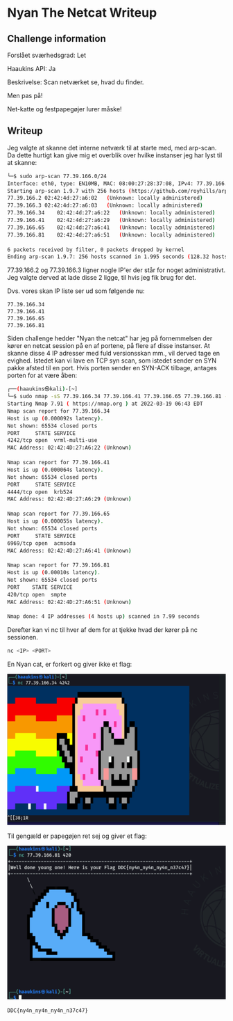 # Nyan The Netcat Writeup

## Challenge information

Forslået sværhedsgrad: Let

Haaukins API: Ja

Beskrivelse:
Scan netværket se, hvad du finder.

Men pas på!

Net-katte og festpapegøjer lurer måske!

## Writeup
Jeg valgte at skanne det interne netværk til at starte med, med arp-scan. Da dette hurtigt kan give mig et overblik over hvilke instanser jeg har lyst til at skanne:

```bash
└─$ sudo arp-scan 77.39.166.0/24                                            1 ⨯
Interface: eth0, type: EN10MB, MAC: 08:00:27:28:37:08, IPv4: 77.39.166.4
Starting arp-scan 1.9.7 with 256 hosts (https://github.com/royhills/arp-scan)
77.39.166.2	02:42:4d:27:a6:02	(Unknown: locally administered)
77.39.166.3	02:42:4d:27:a6:03	(Unknown: locally administered)
77.39.166.34	02:42:4d:27:a6:22	(Unknown: locally administered)
77.39.166.41	02:42:4d:27:a6:29	(Unknown: locally administered)
77.39.166.65	02:42:4d:27:a6:41	(Unknown: locally administered)
77.39.166.81	02:42:4d:27:a6:51	(Unknown: locally administered)

6 packets received by filter, 0 packets dropped by kernel
Ending arp-scan 1.9.7: 256 hosts scanned in 1.995 seconds (128.32 hosts/sec). 6 responded
```

77.39.166.2 og 77.39.166.3 ligner nogle IP'er der står for noget administrativt. Jeg valgte derved at lade disse 2 ligge, til hvis jeg fik brug for det.

Dvs. vores skan IP liste ser ud som følgende nu:

```
77.39.166.34
77.39.166.41
77.39.166.65
77.39.166.81
```

Siden challenge hedder "Nyan the netcat" har jeg på fornemmelsen der kører en netcat session på en af portene, på flere af disse instanser. At skanne disse 4 IP adresser med fuld versionsskan mm., vil derved tage en evighed. Istedet kan vi lave en TCP syn scan, som istedet sender en SYN pakke afsted til en port. Hvis porten sender en SYN-ACK tilbage, antages porten for at være åben:

```bash
┌──(haaukins㉿kali)-[~]
└─$ sudo nmap -sS 77.39.166.34 77.39.166.41 77.39.166.65 77.39.166.81 -p1-65535                                                     1 ⨯
Starting Nmap 7.91 ( https://nmap.org ) at 2022-03-19 06:43 EDT
Nmap scan report for 77.39.166.34
Host is up (0.000092s latency).
Not shown: 65534 closed ports
PORT     STATE SERVICE
4242/tcp open  vrml-multi-use
MAC Address: 02:42:4D:27:A6:22 (Unknown)

Nmap scan report for 77.39.166.41
Host is up (0.000064s latency).
Not shown: 65534 closed ports
PORT     STATE SERVICE
4444/tcp open  krb524
MAC Address: 02:42:4D:27:A6:29 (Unknown)

Nmap scan report for 77.39.166.65
Host is up (0.000055s latency).
Not shown: 65534 closed ports
PORT     STATE SERVICE
6969/tcp open  acmsoda
MAC Address: 02:42:4D:27:A6:41 (Unknown)

Nmap scan report for 77.39.166.81
Host is up (0.00010s latency).
Not shown: 65534 closed ports
PORT    STATE SERVICE
420/tcp open  smpte
MAC Address: 02:42:4D:27:A6:51 (Unknown)

Nmap done: 4 IP addresses (4 hosts up) scanned in 7.99 seconds
```

Derefter kan vi nc til hver af dem for at tjekke hvad der kører på nc sessionen.

```bash
nc <IP> <PORT>
```

En Nyan cat, er forkert og giver ikke et flag:

![nyan_cat](nyan.png)

Til gengæld er papegøjen ret sej og giver et flag:

![parrot](parrot.png)

```
DDC{ny4n_ny4n_ny4n_n37c47}
```




